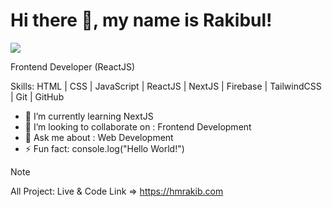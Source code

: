 # Hi there 👋, my name is Rakibul!
![](https://scontent.fdac151-1.fna.fbcdn.net/v/t39.30808-6/393164164_699984235525703_6793634370915119300_n.png?_nc_cat=109&ccb=1-7&_nc_sid=783fdb&_nc_ohc=sF9VCWI19hYAX_AXT9r&_nc_ht=scontent.fdac151-1.fna&oh=00_AfCwmJMnb4Y0EqG0ltkLMFEyv2MMqYEwKuB15pnaaXltYg&oe=65BC47A2)

Frontend Developer (ReactJS)

Skills: HTML | CSS | JavaScript | ReactJS | NextJS | Firebase | TailwindCSS | Git | GitHub

- 🌱 I’m currently learning NextJS 
- 👯 I’m looking to collaborate on : Frontend Development 
- 💬 Ask me about : Web Development 
- ⚡ Fun fact: console.log("Hello World!") 

> [!NOTE]
> All Project: Live & Code Link => https://hmrakib.com
